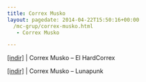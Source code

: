 ```yaml
---
title: Correx Musko
layout: pagedate: 2014-04-22T15:50:16+00:00
  /mc-grup/correx-musko.html
   - Correx Musko

---
```

<a href="https://cloud.mail.ru/public/fe7aaa4beaab/Correx%20Musko%20-%20El%20HardCorrex" target="_blank">[indir]</a> | Correx Musko &#8211; El HardCorrex

<a href="https://cloud.mail.ru/public/551647a22eac/Correx%20Musko%20-%20Lunapunk" target="_blank">[indir]</a> | Correx Musko &#8211; Lunapunk